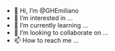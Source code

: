 - 👋 Hi, I’m @GHEmiliano
- 👀 I’m interested in ...
- 🌱 I’m currently learning ...
- 💞️ I’m looking to collaborate on ...
- 📫 How to reach me ...

<!---
GHEmiliano/GHEmiliano is a ✨ special ✨ repository because its `README.md` (this file) appears on your GitHub profile.
You can click the Preview link to take a look at your changes.
--->
